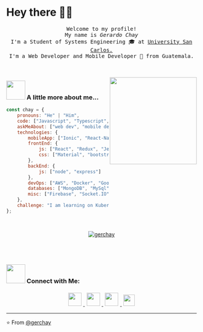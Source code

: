 # Hey there 👋🏽 

<p align="center" >
  <samp>
  Welcome to my profile!  <br/>
   My name is <em>Gerardo Chay</em> <br/>
   I'm a Student of Systems Engineering 🎓 at <a href="https://www.usac.edu.gt/">University San Carlos.</a> <br/> I'm a Web Developer and Mobile Developer 🚀 from Guatemala.
  </samp>
  <br/>
  <br/>
  <br/>
</p>

<img align='right' src="https://media.giphy.com/media/M9gbBd9nbDrOTu1Mqx/giphy.gif" width="230">



### <img src="https://raw.githubusercontent.com/alexnaiman/alexnaiman/master/resources/bongocat.gif" width="50px" /> A little more about me... 
```javascript
const chay = {
    pronouns: "He" | "Him",
    code: ["Javascript", "Typescript", "HTML", "CSS", "GO"],
    askMeAbout: ["web dev", "mobile dev"],
    technologies: {
        mobileApp: ["Ionic", "React-Native"],
        frontEnd: {
            js: ["React", "Redux", "Jest", "Angular", "Jasmin and Karma"],
            css: ["Material", "bootstrap", "Nebular"]
        },
        backEnd: {
            js: ["node", "express"]
        },
        devOps: ["AWS", "Docker", "Google"],
        databases: ["MongoDB", "MySql", "PostgreSQL"],
        misc: ["Firebase", "Socket.IO"]
    },
    challenge: "I am learning on Kubernetes"
};
```
<br/>

<p align="center" >
  <a href="https://github.com/anuraghazra/github-readme-stats">
    <img align='center' src="https://github-readme-stats.vercel.app/api/top-langs/?username=gerchay&layout=compact" alt="gerchay"/>
  </a>
</p>


<br/>
<br/>

### <img src="https://media.giphy.com/media/LnQjpWaON8nhr21vNW/giphy.gif" width="50">  Connect with Me:
<p align="center">
  <a href="https://www.instagram.com/gchay_g/">
    <img src="https://raw.githubusercontent.com/alexnaiman/alexnaiman/master/resources/instagram.webp" height="35px" style="margin: 5px;" />
  </a>
  <a href="https://www.linkedin.com/in/gerardo-chay-97967b197/">
    <img src="https://raw.githubusercontent.com/alexnaiman/alexnaiman/master/resources/linkedin.webp" height="35px" style="margin: 5px;" />
  </a>
  <a href="https://discord.gg/KgF4WGf">
    <img src="https://raw.githubusercontent.com/alexnaiman/alexnaiman/master/resources/discord.png" height="35px" style="margin: 5px;" />
  </a>
  <a href="mailto:gerardo15.chay97@gmail.com">
    <img src="https://raw.githubusercontent.com/alexnaiman/alexnaiman/master/resources/gmail.png" height="30px" style="margin: 5px;" />
  </a>
</p>


---


⭐️ From [@gerchay](https://github.com/gerchay)

